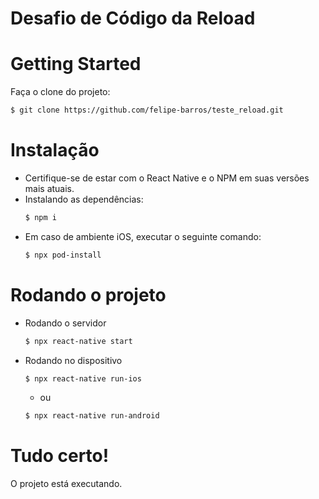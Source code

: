 # Desafio de Código da Reload

# Getting Started
Faça o clone do projeto:
```sh
$ git clone https://github.com/felipe-barros/teste_reload.git
```
# Instalação
- Certifique-se de estar com o React Native e o NPM em suas versões mais atuais.
- Instalando as dependências:
  ```sh
  $ npm i
  ```
- Em caso de ambiente iOS, executar o seguinte comando:
  ```sh
  $ npx pod-install
  ```
  
# Rodando o projeto
- Rodando o servidor
  ```sh
  $ npx react-native start
  ```
- Rodando no dispositivo
  ```sh
  $ npx react-native run-ios
  ```
  - ou
  ```sh
  $ npx react-native run-android
  ```

# Tudo certo!
O projeto está executando.
